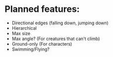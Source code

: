 
Planned features:
===================

- Directional edges (falling down, jumping down)
- Hierarchical
- Max size
- Max angle? (For creatures that can't climb)
- Ground-only (For characters)
- Swimming/Flying?
